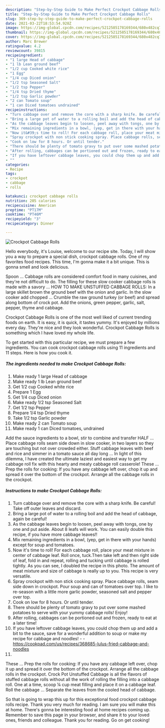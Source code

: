 ```yaml
---
description: "Step-by-Step Guide to Make Perfect Crockpot Cabbage Rolls"
title: "Step-by-Step Guide to Make Perfect Crockpot Cabbage Rolls"
slug: 369-step-by-step-guide-to-make-perfect-crockpot-cabbage-rolls
date: 2021-03-22T18:53:54.928Z
image: https://img-global.cpcdn.com/recipes/5212585178169344/680x482cq70/crockpot-cabbage-rolls-recipe-main-photo.jpg
thumbnail: https://img-global.cpcdn.com/recipes/5212585178169344/680x482cq70/crockpot-cabbage-rolls-recipe-main-photo.jpg
cover: https://img-global.cpcdn.com/recipes/5212585178169344/680x482cq70/crockpot-cabbage-rolls-recipe-main-photo.jpg
author: Marc Brewer
ratingvalue: 4.2
reviewcount: 39815
recipeingredient:
- "1 large Head of cabbage"
- "1 lb Lean ground beef"
- "1/2 cup Cooked white rice"
- "1 Egg"
- "1/4 cup Diced onion"
- "1/2 tsp Seasoned Salt"
- "1/2 tsp Pepper"
- "1/4 tsp Dried thyme"
- "1/2 tsp Garlic powder"
- "2 can Tomato soup"
- "1 can Diced tomatoes undrained"
recipeinstructions:
- "Turn cabbage over and remove the core with a sharp knife. Be careful! Take off outer leaves and discard."
- "Bring a large pot of water to a rolling boil and add the head of cabbage, again be careful!"
- "As the cabbage leaves begin to loosen, peel away with tongs, one by one and put aside. About 8 leafs will work. You can easily double this recipe, if you have more cabbage leaves!!"
- "Mix remaining ingredients in a bowl, (yep, get in there with your hands) except for soup and tomatoes."
- "Now it&#39;s time to roll! For each cabbage roll, place your meat mixture in center of cabbage leaf. Roll once, tuck.Then take left and then right side of leaf, fold in and repeat, rolling and tucking until cabbage is rolled tightly. As you can see, I doubled the recipe in this photo. The amount of meat mixture and size of cabbage is really up to you. This recipe is very versatile."
- "Spray crockpot with non stick cooking spray. Place cabbage rolls, seam side down in crockpot. Pour soup and can of tomatoes over top. I like to re-season with a little more garlic powder, seasoned salt and pepper over top."
- "Cook on low for 8 hours. Or until tender."
- "There should be plenty of tomato gravy to put over some mashed potatoes to serve with your yummy cabbage rolls! Enjoy!"
- "After rolling, cabbages can be portioned out and frozen, ready to eat at a later time!"
- "If you have leftover cabbage leaves, you could chop them up and add a bit to the sauce, save for a wonderful addition to soup or make my recipe for cabbage and noodles!  https://cookpad.com/us/recipes/368685-lulus-fried-cabbage-and-noodles"
- ""
categories:
- Recipe
tags:
- crockpot
- cabbage
- rolls

katakunci: crockpot cabbage rolls 
nutrition: 205 calories
recipecuisine: American
preptime: "PT17M"
cooktime: "PT46M"
recipeyield: "3"
recipecategory: Dinner

---
```



![Crockpot Cabbage Rolls](https://img-global.cpcdn.com/recipes/5212585178169344/680x482cq70/crockpot-cabbage-rolls-recipe-main-photo.jpg)

Hello everybody, it's Louise, welcome to our recipe site. Today, I will show you a way to prepare a special dish, crockpot cabbage rolls. One of my favorites food recipes. This time, I'm gonna make it a bit unique. This is gonna smell and look delicious.

Spoon … Cabbage rolls are considered comfort food in many cuisines, and they&#39;re not difficult to do. The filling for these slow cooker cabbage rolls is made with a savory … HOW TO MAKE UNSTUFFED CABBAGE ROLLS: In a large skillet brown the ground beef with the onion and garlic. In the slow cooker add chopped … Crumble the raw ground turkey (or beef) and spread along bottom of crock pot. Add the onions, green pepper, garlic, salt, pepper, thyme and cabbage.

Crockpot Cabbage Rolls is one of the most well liked of current trending foods on earth. It is easy, it is quick, it tastes yummy. It's enjoyed by millions every day. They're nice and they look wonderful. Crockpot Cabbage Rolls is something which I have loved my whole life.


To get started with this particular recipe, we must prepare a few ingredients. You can cook crockpot cabbage rolls using 11 ingredients and 11 steps. Here is how you cook it.

<!--inarticleads1-->

##### The ingredients needed to make Crockpot Cabbage Rolls:

1. Make ready 1 large Head of cabbage
1. Make ready 1 lb Lean ground beef
1. Get 1/2 cup Cooked white rice
1. Prepare 1 Egg
1. Get 1/4 cup Diced onion
1. Make ready 1/2 tsp Seasoned Salt
1. Get 1/2 tsp Pepper
1. Prepare 1/4 tsp Dried thyme
1. Take 1/2 tsp Garlic powder
1. Make ready 2 can Tomato soup
1. Make ready 1 can Diced tomatoes, undrained


Add the sauce ingredients to a bowl, stir to combine and transfer HALF … Place cabbage rolls seam side down in slow cooker, in two layers so they are touching but not over crowded either. Stuff cabbage leaves with beef and rice and simmer in a tomato sauce all day long … In light of this dilemma, I have created the ultimate laziest and easiest way to get my cabbage roll fix with this hearty and meaty cabbage roll casserole! These … Prep the rolls for cooking: If you have any cabbage left over, chop it up and spread it over the bottom of the crockpot. Arrange all the cabbage rolls in the crockpot. 

<!--inarticleads2-->

##### Instructions to make Crockpot Cabbage Rolls:

1. Turn cabbage over and remove the core with a sharp knife. Be careful! Take off outer leaves and discard.
1. Bring a large pot of water to a rolling boil and add the head of cabbage, again be careful!
1. As the cabbage leaves begin to loosen, peel away with tongs, one by one and put aside. About 8 leafs will work. You can easily double this recipe, if you have more cabbage leaves!!
1. Mix remaining ingredients in a bowl, (yep, get in there with your hands) except for soup and tomatoes.
1. Now it&#39;s time to roll! For each cabbage roll, place your meat mixture in center of cabbage leaf. Roll once, tuck.Then take left and then right side of leaf, fold in and repeat, rolling and tucking until cabbage is rolled tightly. As you can see, I doubled the recipe in this photo. The amount of meat mixture and size of cabbage is really up to you. This recipe is very versatile.
1. Spray crockpot with non stick cooking spray. Place cabbage rolls, seam side down in crockpot. Pour soup and can of tomatoes over top. I like to re-season with a little more garlic powder, seasoned salt and pepper over top.
1. Cook on low for 8 hours. Or until tender.
1. There should be plenty of tomato gravy to put over some mashed potatoes to serve with your yummy cabbage rolls! Enjoy!
1. After rolling, cabbages can be portioned out and frozen, ready to eat at a later time!
1. If you have leftover cabbage leaves, you could chop them up and add a bit to the sauce, save for a wonderful addition to soup or make my recipe for cabbage and noodles! -  - https://cookpad.com/us/recipes/368685-lulus-fried-cabbage-and-noodles
1. 


These … Prep the rolls for cooking: If you have any cabbage left over, chop it up and spread it over the bottom of the crockpot. Arrange all the cabbage rolls in the crockpot. Crock Pot Unstuffed Cabbage is all the flavors of stuffed cabbage rolls without all the work of rolling the filling into a cabbage roll. One at a time, scoop ¼ cup meat filling and place it on a cabbage leaf. Roll the cabbage … Separate the leaves from the cooled head of cabbage. 

So that is going to wrap this up for this exceptional food crockpot cabbage rolls recipe. Thank you very much for reading. I am sure you will make this at home. There's gonna be interesting food at home recipes coming up. Remember to save this page in your browser, and share it to your loved ones, friends and colleague. Thank you for reading. Go on get cooking!
